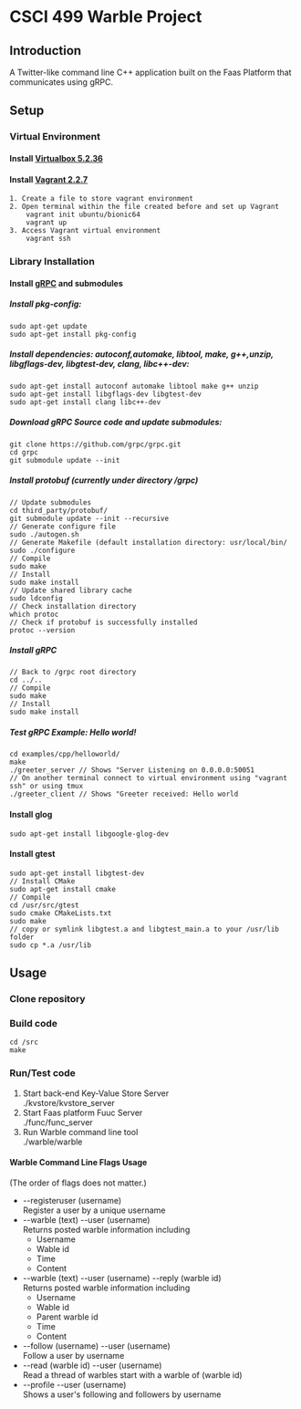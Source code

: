 # CSCI 499 Warble Project

## **Introduction**
A Twitter-like command line C++ application built on the Faas Platform that communicates using gRPC.

## **Setup**
### **Virtual Environment**
#### Install [Virtualbox 5.2.36](https://download.virtualbox.org/virtualbox/5.2.36/VirtualBox-5.2.36-135684-Win.exe)
#### Install [Vagrant 2.2.7](https://www.vagrantup.com/downloads.html)  
    1. Create a file to store vagrant environment
    2. Open terminal within the file created before and set up Vagrant  
        vagrant init ubuntu/bionic64  
        vagrant up
    3. Access Vagrant virtual environment
        vagrant ssh
### **Library Installation**
#### Install [gRPC](https://github.com/grpc/grpc/) and submodules  
##### Install pkg-config:  
    sudo apt-get update  
    sudo apt-get install pkg-config
##### Install dependencies: autoconf,automake, libtool, make, g++,unzip, libgflags-dev, libgtest-dev, clang, libc++-dev:  
    sudo apt-get install autoconf automake libtool make g++ unzip  
    sudo apt-get install libgflags-dev libgtest-dev  
    sudo apt-get install clang libc++-dev
##### Download gRPC Source code and update submodules:  
    git clone https://github.com/grpc/grpc.git  
    cd grpc  
    git submodule update --init
##### Install protobuf (currently under directory /grpc)
    // Update submodules    
    cd third_party/protobuf/  
    git submodule update --init --recursive  
    // Generate configure file  
    sudo ./autogen.sh
    // Generate Makefile (default installation directory: usr/local/bin/  
    sudo ./configure
    // Compile         
    sudo make
    // Install                 
    sudo make install 
    // Update shared library cache
    sudo ldconfig
    // Check installation directory
    which protoc
    // Check if protobuf is successfully installed       
    protoc --version
#####  Install gRPC  
    // Back to /grpc root directory  
    cd ../..
    // Compile
    sudo make
    // Install
    sudo make install
#####  Test gRPC Example: Hello world!
    cd examples/cpp/helloworld/  
    make  
    ./greeter_server // Shows "Server Listening on 0.0.0.0:50051   
    // On another terminal connect to virtual environment using "vagrant ssh" or using tmux
    ./greeter_client // Shows "Greeter received: Hello world

#### Install glog
    sudo apt-get install libgoogle-glog-dev  
#### Install gtest
    sudo apt-get install libgtest-dev
    // Install CMake
    sudo apt-get install cmake 
    // Compile
    cd /usr/src/gtest
    sudo cmake CMakeLists.txt
    sudo make
    // copy or symlink libgtest.a and libgtest_main.a to your /usr/lib folder
    sudo cp *.a /usr/lib
## **Usage**
### Clone repository
### Build code  
    cd /src
    make
### Run/Test code
1. Start back-end Key-Value Store Server   
    ./kvstore/kvstore_server
2. Start Faas platform Fuuc Server  
    ./func/func_server  
3. Run Warble command line tool  
    ./warble/warble
#### Warble Command Line Flags Usage  
(The order of flags does not matter.)
* --registeruser (username)  
Register a user by a unique username
* --warble (text) --user (username)   
Returns posted warble information including
    * Username
    * Wable id
    * Time
    * Content
* --warble (text) --user (username) --reply (warble id)  
Returns posted warble information including
    * Username
    * Wable id
    * Parent warble id
    * Time
    * Content
* --follow (username) --user (username)  
Follow a user by username
* --read (warble id) --user (username)  
Read a thread of warbles start with a warble of (warble id)
* --profile --user (username)  
Shows a user's following and followers by username